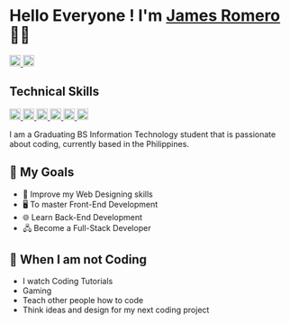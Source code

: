 # Hello Everyone ! I'm <a href="https://www.jamesromero.tech/">James Romero</a> 👋👑
<a href="https://www.linkedin.com/in/jameslabradorromero/">
  <img src="https://img.shields.io/badge/-LinkedIn-0e76a8?style=flat-square&logo=Linkedin&logoColor=white" height="20" width="auto"/>
</a>
<a href="https://www.youtube.com/channel/UCh0ur_US53T69ajW9K2aYjA">
  <img src="https://img.shields.io/badge/YouTube-FF0000?style=for-the-badge&logo=youtube&logoColor=white" height="20" width="auto"/>
</a>


## Technical Skills
<a href="https://www.jamesromero.tech/">
<img src="https://img.shields.io/badge/HTML5-E34F26?style=for-the-badge&logo=html5&logoColor=white" height="20" width="auto"/>
<img src="https://img.shields.io/badge/CSS3-1572B6?style=for-the-badge&logo=css3&logoColor=white" height="20" width="auto"/>
<img src="https://img.shields.io/badge/Sass-CC6699?style=for-the-badge&logo=sass&logoColor=white" height="20" width="auto"/>
<img src="https://img.shields.io/badge/JavaScript-323330?style=for-the-badge&logo=javascript&logoColor=F7DF1E" height="20" width="auto"/>
<img src="https://img.shields.io/badge/Node.js-43853D?style=for-the-badge&logo=node.js&logoColor=white" height="20" width="auto"/>
<img src="https://img.shields.io/badge/C%23-239120?style=for-the-badge&logo=c-sharp&logoColor=white" height="20" width="auto"/>
</a>


I am a Graduating BS Information Technology student that is passionate about coding, currently based in the Philippines. 

## 🎯 My Goals
- 🎨 Improve my Web Designing skills
- 🖥️ To master Front-End Development
- 🌐 Learn Back-End Development
- 🖧 Become a Full-Stack Developer

## 💬 When I am not Coding
- I watch Coding Tutorials
- Gaming
- Teach other people how to code
- Think ideas and design for my next coding project

<!--
**JamesRomero2/JamesRomero2** is a ✨ _special_ ✨ repository because its `README.md` (this file) appears on your GitHub profile.

Here are some ideas to get you started:

- 🔭 I’m currently working on ...
- 🌱 I’m currently learning ...
- 👯 I’m looking to collaborate on ...
- 🤔 I’m looking for help with ...
- 💬 Ask me about ...
- 📫 How to reach me: ...
- 😄 Pronouns: ...
- ⚡ Fun fact: ...
-->

